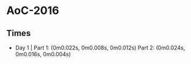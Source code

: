 # AoC-2016

## Times
* Day 1 | Part 1: (0m0.022s, 0m0.008s, 0m0.012s) Part 2: (0m0.024s, 0m0.016s, 0m0.004s)
